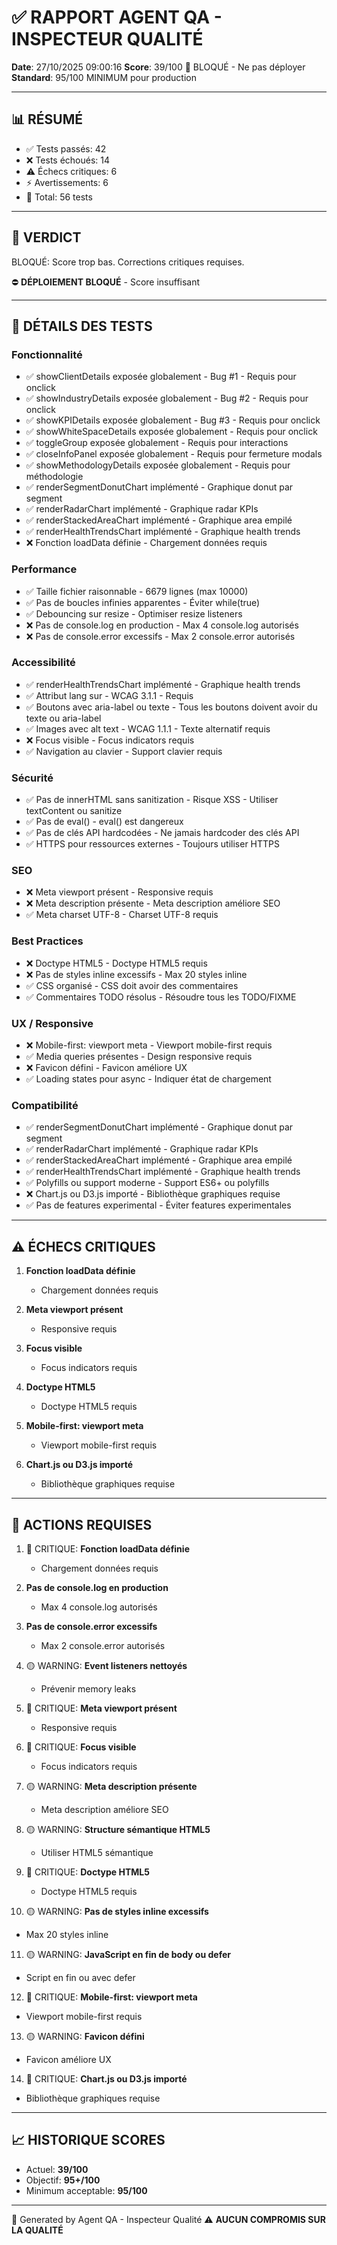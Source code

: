 # ✅ RAPPORT AGENT QA - INSPECTEUR QUALITÉ

**Date**: 27/10/2025 09:00:16
**Score**: 39/100 🔴 BLOQUÉ - Ne pas déployer
**Standard**: 95/100 MINIMUM pour production

---

## 📊 RÉSUMÉ

- ✅ Tests passés: 42
- ❌ Tests échoués: 14
- ⚠️  Échecs critiques: 6
- ⚡ Avertissements: 6
- 📝 Total: 56 tests

---

## 🎯 VERDICT

BLOQUÉ: Score trop bas. Corrections critiques requises.

⛔ **DÉPLOIEMENT BLOQUÉ** - Score insuffisant

---

## 🧪 DÉTAILS DES TESTS

### Fonctionnalité
- ✅ showClientDetails exposée globalement - Bug #1 - Requis pour onclick
- ✅ showIndustryDetails exposée globalement - Bug #2 - Requis pour onclick
- ✅ showKPIDetails exposée globalement - Bug #3 - Requis pour onclick
- ✅ showWhiteSpaceDetails exposée globalement - Requis pour onclick
- ✅ toggleGroup exposée globalement - Requis pour interactions
- ✅ closeInfoPanel exposée globalement - Requis pour fermeture modals
- ✅ showMethodologyDetails exposée globalement - Requis pour méthodologie
- ✅ renderSegmentDonutChart implémenté - Graphique donut par segment
- ✅ renderRadarChart implémenté - Graphique radar KPIs
- ✅ renderStackedAreaChart implémenté - Graphique area empilé
- ✅ renderHealthTrendsChart implémenté - Graphique health trends
- ❌ Fonction loadData définie - Chargement données requis

### Performance
- ✅ Taille fichier raisonnable - 6679 lignes (max 10000)
- ✅ Pas de boucles infinies apparentes - Éviter while(true)
- ✅ Debouncing sur resize - Optimiser resize listeners
- ❌ Pas de console.log en production - Max 4 console.log autorisés
- ❌ Pas de console.error excessifs - Max 2 console.error autorisés

### Accessibilité
- ✅ renderHealthTrendsChart implémenté - Graphique health trends
- ✅ Attribut lang sur <html> - WCAG 3.1.1 - Requis
- ✅ Boutons avec aria-label ou texte - Tous les boutons doivent avoir du texte ou aria-label
- ✅ Images avec alt text - WCAG 1.1.1 - Texte alternatif requis
- ❌ Focus visible - Focus indicators requis
- ✅ Navigation au clavier - Support clavier requis

### Sécurité
- ✅ Pas de innerHTML sans sanitization - Risque XSS - Utiliser textContent ou sanitize
- ✅ Pas de eval() - eval() est dangereux
- ✅ Pas de clés API hardcodées - Ne jamais hardcoder des clés API
- ✅ HTTPS pour ressources externes - Toujours utiliser HTTPS

### SEO
- ❌ Meta viewport présent - Responsive requis
- ❌ Meta description présente - Meta description améliore SEO
- ✅ Meta charset UTF-8 - Charset UTF-8 requis

### Best Practices
- ❌ Doctype HTML5 - Doctype HTML5 requis
- ❌ Pas de styles inline excessifs - Max 20 styles inline
- ✅ CSS organisé - CSS doit avoir des commentaires
- ✅ Commentaires TODO résolus - Résoudre tous les TODO/FIXME

### UX / Responsive
- ❌ Mobile-first: viewport meta - Viewport mobile-first requis
- ✅ Media queries présentes - Design responsive requis
- ❌ Favicon défini - Favicon améliore UX
- ✅ Loading states pour async - Indiquer état de chargement

### Compatibilité
- ✅ renderSegmentDonutChart implémenté - Graphique donut par segment
- ✅ renderRadarChart implémenté - Graphique radar KPIs
- ✅ renderStackedAreaChart implémenté - Graphique area empilé
- ✅ renderHealthTrendsChart implémenté - Graphique health trends
- ✅ Polyfills ou support moderne - Support ES6+ ou polyfills
- ❌ Chart.js ou D3.js importé - Bibliothèque graphiques requise
- ✅ Pas de features experimental - Éviter features experimentales

---

## ⚠️  ÉCHECS CRITIQUES

1. **Fonction loadData définie**
   - Chargement données requis

2. **Meta viewport présent**
   - Responsive requis

3. **Focus visible**
   - Focus indicators requis

4. **Doctype HTML5**
   - Doctype HTML5 requis

5. **Mobile-first: viewport meta**
   - Viewport mobile-first requis

6. **Chart.js ou D3.js importé**
   - Bibliothèque graphiques requise

---

## 🔧 ACTIONS REQUISES

1. 🔴 CRITIQUE: **Fonction loadData définie**
   - Chargement données requis

2. **Pas de console.log en production**
   - Max 4 console.log autorisés

3. **Pas de console.error excessifs**
   - Max 2 console.error autorisés

4. 🟡 WARNING: **Event listeners nettoyés**
   - Prévenir memory leaks

5. 🔴 CRITIQUE: **Meta viewport présent**
   - Responsive requis

6. 🔴 CRITIQUE: **Focus visible**
   - Focus indicators requis

7. 🟡 WARNING: **Meta description présente**
   - Meta description améliore SEO

8. 🟡 WARNING: **Structure sémantique HTML5**
   - Utiliser HTML5 sémantique

9. 🔴 CRITIQUE: **Doctype HTML5**
   - Doctype HTML5 requis

10. 🟡 WARNING: **Pas de styles inline excessifs**
   - Max 20 styles inline

11. 🟡 WARNING: **JavaScript en fin de body ou defer**
   - Script en fin ou avec defer

12. 🔴 CRITIQUE: **Mobile-first: viewport meta**
   - Viewport mobile-first requis

13. 🟡 WARNING: **Favicon défini**
   - Favicon améliore UX

14. 🔴 CRITIQUE: **Chart.js ou D3.js importé**
   - Bibliothèque graphiques requise

---

## 📈 HISTORIQUE SCORES

- Actuel: **39/100**
- Objectif: **95+/100**
- Minimum acceptable: **95/100**

---

🤖 Generated by Agent QA - Inspecteur Qualité
⚠️  **AUCUN COMPROMIS SUR LA QUALITÉ**
